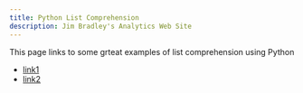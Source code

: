 ```yaml
---
title: Python List Comprehension
description: Jim Bradley's Analytics Web Site
---
```


This page links to some grteat examples of list comprehension using Python

- [link1](https://github.com)
- [link2](https://github.com)
